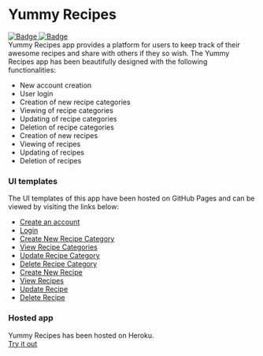 <h1>Yummy Recipes</h1>
<a href="https://travis-ci.org/pndemo/yummy-recipes">
<img class="notice-badge" src="https://travis-ci.org/pndemo/yummy-recipes.svg?branch=develop" alt="Badge"/>
</a>
<a href="https://coveralls.io/github/pndemo/yummy-recipes">
<img class="notice-badge" src="https://coveralls.io/repos/github/pndemo/yummy-recipes/badge.svg?branch=develop" alt="Badge"/>
</a>
<br/>
Yummy Recipes app provides a platform for users to keep track of their awesome recipes and share with others if they so wish.
The Yummy Recipes app has been beautifully designed with the following functionalities:
<ul>
<li>New account creation</li>
<li>User login</li>
<li>Creation of new recipe categories</li>
<li>Viewing of recipe categories</li>
<li>Updating of recipe categories</li>
<li>Deletion of recipe categories</li>
<li>Creation of new recipes</li>
<li>Viewing of recipes</li>
<li>Updating of recipes</li>
<li>Deletion of recipes</li>
</ul>
<h3>UI templates</h3>
The UI templates of this app have been hosted on GitHub Pages and can be viewed by visiting the links below:
<ul>
<li><a href="https://pndemo.github.io/yummy-recipes/designs/UI/register.html">Create an account<a></li>
<li><a href="https://pndemo.github.io/yummy-recipes/designs/UI/login.html">Login<a></li>
<li><a href="https://pndemo.github.io/yummy-recipes/designs/UI/create_recipe_category.html">Create New Recipe Category<a></li>
<li><a href="https://pndemo.github.io/yummy-recipes/designs/UI/recipe_categories.html">View Recipe Categories<a></li>
<li><a href="https://pndemo.github.io/yummy-recipes/designs/UI/update_recipe_category.html">Update Recipe Category<a></li>
<li><a href="https://pndemo.github.io/yummy-recipes/designs/UI/delete_recipe_category.html">Delete Recipe Category<a></li>
<li><a href="https://pndemo.github.io/yummy-recipes/designs/UI/create_recipe.html">Create New Recipe<a></li>
<li><a href="https://pndemo.github.io/yummy-recipes/designs/UI/recipes.html">View Recipes<a></li>
<li><a href="https://pndemo.github.io/yummy-recipes/designs/UI/update_recipe.html">Update Recipe<a></li>
<li><a href="https://pndemo.github.io/yummy-recipes/designs/UI/delete_recipe.html">Delete Recipe<a></li>
</ul>
<h3>Hosted app</h3>
Yummy Recipes has been hosted on Heroku.<br/>
<a href="https://pndemo.github.io/yummy-recipes/">Try it out</a>
